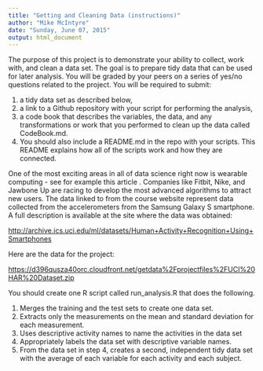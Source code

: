 ```yaml
---
title: "Getting and Cleaning Data (instructions)"
author: "Mike McIntyre"
date: "Sunday, June 07, 2015"
output: html_document
---
```


The purpose of this project is to demonstrate your ability to collect, work with, 
and clean a data set. The goal is to prepare tidy data that can be used for later 
analysis. You will be graded by your peers on a series of yes/no questions related 
to the project. You will be required to submit: 

1. a tidy data set as described below, 
2. a link to a Github repository with your script for performing the analysis, 
3. a code book that describes the variables, the data, and any transformations
or work that you performed to clean up the data called CodeBook.md. 
4. You should also include a README.md in the repo with your scripts. This README 
explains how all of the scripts work and how they are connected.  

One of the most exciting areas in all of data science right now is wearable 
computing - see for example  this article . Companies like Fitbit, Nike, and 
Jawbone Up are racing to develop the most advanced algorithms to attract new 
users. The data linked to from the course website represent data collected from 
the accelerometers from the Samsung Galaxy S smartphone. A full description is 
available at the site where the data was obtained: 

http://archive.ics.uci.edu/ml/datasets/Human+Activity+Recognition+Using+Smartphones 

Here are the data for the project: 

https://d396qusza40orc.cloudfront.net/getdata%2Fprojectfiles%2FUCI%20HAR%20Dataset.zip 

You should create one R script called run_analysis.R that does the following. 

1. Merges the training and the test sets to create one data set.
2. Extracts only the measurements on the mean and standard deviation for each measurement. 
3. Uses descriptive activity names to name the activities in the data set
4. Appropriately labels the data set with descriptive variable names. 
5. From the data set in step 4, creates a second, independent tidy data set with 
the average of each variable for each activity and each subject.


